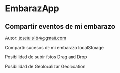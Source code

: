 # EmbarazApp
## Compartir eventos de mi embarazo
Autor: joseluis184@gmail.com

Compartir sucesos de mi embarazo
	localStorage

Posibilidad de subir fotos
	Drag and Drop

Posibilidad de Geolocalizar
	Geolocation	




